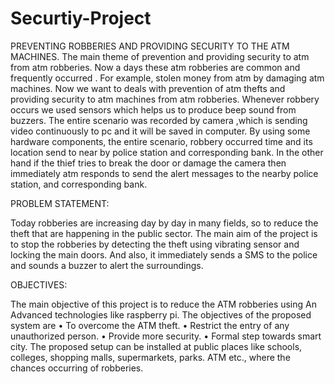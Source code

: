 # Securtiy-Project
PREVENTING ROBBERIES AND PROVIDING  SECURITY TO THE ATM MACHINES. 
The main theme of prevention and providing security to atm from atm robberies. 
Now a days these atm robberies are common and frequently occurred .
For example, stolen money from atm by damaging atm machines. Now we want to deals with prevention of atm thefts and providing security to atm machines from atm robberies. 
Whenever robbery occurs we used sensors which helps us to produce beep sound from buzzers.
The entire scenario was recorded by camera ,which is sending video continuously to pc and it will be saved in computer. 
By using some hardware components, the entire scenario, robbery occurred time and its location send to near by police station and corresponding bank.
 In the other hand if the thief tries to break the door or damage the camera then immediately atm responds to send the alert messages to the nearby police station, and corresponding bank.



PROBLEM STATEMENT:

Today robberies are increasing day by day in many fields, so to reduce the theft that are happening in the public sector.
The main aim of the project is to stop the robberies by detecting the theft using vibrating sensor and locking the main doors. 
And also, it immediately sends a SMS to the police and sounds a buzzer to alert the surroundings. 

OBJECTIVES:

The main objective of this project is to reduce the ATM robberies using An Advanced technologies like raspberry pi.
The objectives of the proposed system are
• To overcome the ATM theft.
• Restrict the entry of any unauthorized person.
• Provide more security.
• Formal step towards smart city.
The proposed setup can be installed at public places like schools, colleges, shopping 
malls, supermarkets, parks. ATM etc.,
where the chances occurring of robberies.